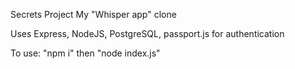 Secrets Project
My "Whisper app" clone

Uses Express, NodeJS, PostgreSQL, passport.js for authentication

To use: "npm i" then "node index.js"
